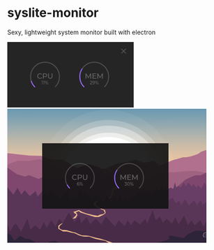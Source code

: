 # syslite-monitor
Sexy, lightweight system monitor built with electron
<br>

![Preview #1](md-images/1.png)
<br>
![Preview #2](md-images/2.png)
